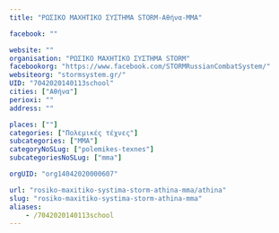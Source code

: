 ```yaml
---
title: "ΡΩΣΙΚΟ ΜΑΧΗΤΙΚΟ ΣΥΣΤΗΜΑ STORM-Αθήνα-MMA"

facebook: ""

website: ""
organisation: "ΡΩΣΙΚΟ ΜΑΧΗΤΙΚΟ ΣΥΣΤΗΜΑ STORM"
facebookorg: "https://www.facebook.com/STORMRussianCombatSystem/"
websiteorg: "stormsystem.gr/"
UID: "7042020140113school"
cities: ["Αθήνα"]
perioxi: ""
address: ""

places: [""]
categories: ["Πολεμικές τέχνες"]
subcategories: ["MMA"]
categoryNoSLug: ["polemikes-texnes"]
subcategoriesNoSLug: ["mma"]

orgUID: "org14042020000607"

url: "rosiko-maxitiko-systima-storm-athina-mma/athina"
slug: "rosiko-maxitiko-systima-storm-athina-mma"
aliases:
    - /7042020140113school
---
```





